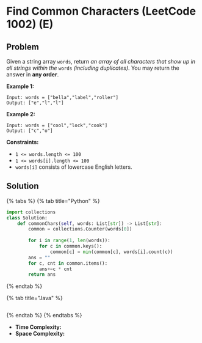 # Find Common Characters (LeetCode 1002) (E)

## Problem

Given a string array `words`, return _an array of all characters that show up in all strings within the_ `words` _(including duplicates)_. You may return the answer in **any order**.

&#x20;

**Example 1:**

```
Input: words = ["bella","label","roller"]
Output: ["e","l","l"]
```

**Example 2:**

```
Input: words = ["cool","lock","cook"]
Output: ["c","o"]
```

&#x20;

**Constraints:**

* `1 <= words.length <= 100`
* `1 <= words[i].length <= 100`
* `words[i]` consists of lowercase English letters.

## Solution&#x20;

{% tabs %}
{% tab title="Python" %}
```python
import collections
class Solution:
    def commonChars(self, words: List[str]) -> List[str]:
        common = collections.Counter(words[0])
        
        for i in range(1, len(words)):
            for c in common.keys():
                common[c] = min(common[c], words[i].count(c))
        ans = ""
        for c, cnt in common.items():
            ans+=c * cnt
        return ans
```
{% endtab %}

{% tab title="Java" %}
```java
```
{% endtab %}
{% endtabs %}

* **Time Complexity:**
* **Space Complexity:**


